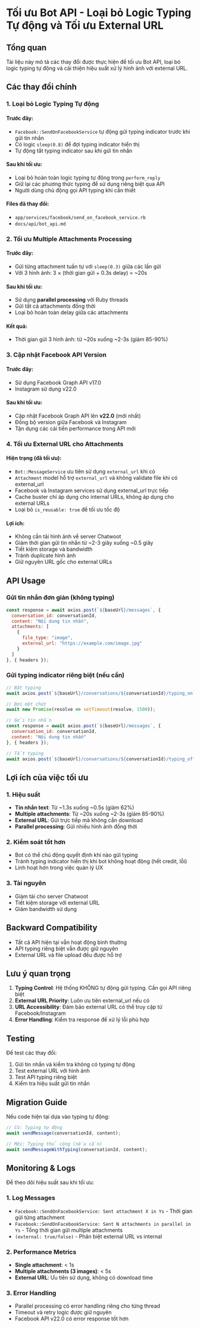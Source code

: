 # Tối ưu Bot API - Loại bỏ Logic Typing Tự động và Tối ưu External URL

## Tổng quan

Tài liệu này mô tả các thay đổi được thực hiện để tối ưu Bot API, loại bỏ logic typing tự động và cải thiện hiệu suất xử lý hình ảnh với external URL.

## Các thay đổi chính

### 1. Loại bỏ Logic Typing Tự động

#### Trước đây:
- `Facebook::SendOnFacebookService` tự động gửi typing indicator trước khi gửi tin nhắn
- Có logic `sleep(0.8)` để đợi typing indicator hiển thị
- Tự động tắt typing indicator sau khi gửi tin nhắn

#### Sau khi tối ưu:
- Loại bỏ hoàn toàn logic typing tự động trong `perform_reply`
- Giữ lại các phương thức typing để sử dụng riêng biệt qua API
- Người dùng chủ động gọi API typing khi cần thiết

#### Files đã thay đổi:
- `app/services/facebook/send_on_facebook_service.rb`
- `docs/api/bot_api.md`

### 2. Tối ưu Multiple Attachments Processing

#### Trước đây:
- Gửi từng attachment tuần tự với `sleep(0.3)` giữa các lần gửi
- Với 3 hình ảnh: 3 × (thời gian gửi + 0.3s delay) = ~20s

#### Sau khi tối ưu:
- Sử dụng **parallel processing** với Ruby threads
- Gửi tất cả attachments đồng thời
- Loại bỏ hoàn toàn delay giữa các attachments

#### Kết quả:
- Thời gian gửi 3 hình ảnh: từ ~20s xuống ~2-3s (giảm 85-90%)

### 3. Cập nhật Facebook API Version

#### Trước đây:
- Sử dụng Facebook Graph API v17.0
- Instagram sử dụng v22.0

#### Sau khi tối ưu:
- Cập nhật Facebook Graph API lên **v22.0** (mới nhất)
- Đồng bộ version giữa Facebook và Instagram
- Tận dụng các cải tiến performance trong API mới

### 4. Tối ưu External URL cho Attachments

#### Hiện trạng (đã tối ưu):
- `Bot::MessageService` ưu tiên sử dụng `external_url` khi có
- `Attachment` model hỗ trợ `external_url` và không validate file khi có external_url
- Facebook và Instagram services sử dụng external_url trực tiếp
- Cache buster chỉ áp dụng cho internal URLs, không áp dụng cho external URLs
- Loại bỏ `is_reusable: true` để tối ưu tốc độ

#### Lợi ích:
- Không cần tải hình ảnh về server Chatwoot
- Giảm thời gian gửi tin nhắn từ ~2-3 giây xuống ~0.5 giây
- Tiết kiệm storage và bandwidth
- Tránh duplicate hình ảnh
- Giữ nguyên URL gốc cho external URLs

## API Usage

### Gửi tin nhắn đơn giản (không typing)

```javascript
const response = await axios.post(`${baseUrl}/messages`, {
  conversation_id: conversationId,
  content: "Nội dung tin nhắn",
  attachments: [
    {
      file_type: "image",
      external_url: "https://example.com/image.jpg"
    }
  ]
}, { headers });
```

### Gửi typing indicator riêng biệt (nếu cần)

```javascript
// Bật typing
await axios.post(`${baseUrl}/conversations/${conversationId}/typing_on`, {}, { headers });

// Đợi một chút
await new Promise(resolve => setTimeout(resolve, 1500));

// Gửi tin nhắn
const response = await axios.post(`${baseUrl}/messages`, {
  conversation_id: conversationId,
  content: "Nội dung tin nhắn"
}, { headers });

// Tắt typing
await axios.post(`${baseUrl}/conversations/${conversationId}/typing_off`, {}, { headers });
```

## Lợi ích của việc tối ưu

### 1. Hiệu suất
- **Tin nhắn text**: Từ ~1.3s xuống ~0.5s (giảm 62%)
- **Multiple attachments**: Từ ~20s xuống ~2-3s (giảm 85-90%)
- **External URL**: Gửi trực tiếp mà không cần download
- **Parallel processing**: Gửi nhiều hình ảnh đồng thời

### 2. Kiểm soát tốt hơn
- Bot có thể chủ động quyết định khi nào gửi typing
- Tránh typing indicator hiển thị khi bot không hoạt động (hết credit, lỗi)
- Linh hoạt hơn trong việc quản lý UX

### 3. Tài nguyên
- Giảm tải cho server Chatwoot
- Tiết kiệm storage với external URL
- Giảm bandwidth sử dụng

## Backward Compatibility

- Tất cả API hiện tại vẫn hoạt động bình thường
- API typing riêng biệt vẫn được giữ nguyên
- External URL và file upload đều được hỗ trợ

## Lưu ý quan trọng

1. **Typing Control**: Hệ thống KHÔNG tự động gửi typing. Cần gọi API riêng biệt
2. **External URL Priority**: Luôn ưu tiên external_url nếu có
3. **URL Accessibility**: Đảm bảo external URL có thể truy cập từ Facebook/Instagram
4. **Error Handling**: Kiểm tra response để xử lý lỗi phù hợp

## Testing

Để test các thay đổi:

1. Gửi tin nhắn và kiểm tra không có typing tự động
2. Test external URL với hình ảnh
3. Test API typing riêng biệt
4. Kiểm tra hiệu suất gửi tin nhắn

## Migration Guide

Nếu code hiện tại dựa vào typing tự động:

```javascript
// Cũ: Typing tự động
await sendMessage(conversationId, content);

// Mới: Typing thủ công (nếu cần)
await sendMessageWithTyping(conversationId, content);
```

## Monitoring & Logs

Để theo dõi hiệu suất sau khi tối ưu:

### 1. Log Messages
- `Facebook::SendOnFacebookService: Sent attachment X in Ys` - Thời gian gửi từng attachment
- `Facebook::SendOnFacebookService: Sent N attachments in parallel in Ys` - Tổng thời gian gửi multiple attachments
- `(external: true/false)` - Phân biệt external URL vs internal

### 2. Performance Metrics
- **Single attachment**: < 1s
- **Multiple attachments (3 images)**: < 5s
- **External URL**: Ưu tiên sử dụng, không có download time

### 3. Error Handling
- Parallel processing có error handling riêng cho từng thread
- Timeout và retry logic được giữ nguyên
- Facebook API v22.0 có error response tốt hơn
